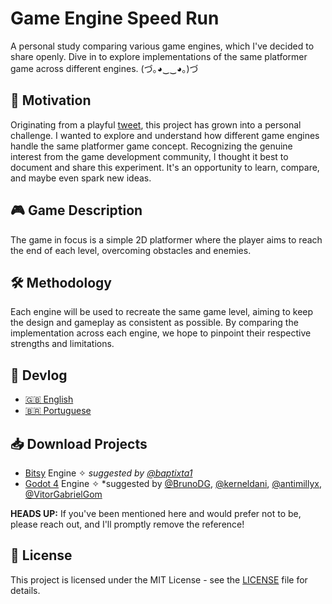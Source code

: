 # Game Engine Speed Run

A personal study comparing various game engines, which I've decided to share openly. Dive in to explore implementations of the same platformer game across different engines. (づ｡◕‿‿◕｡)づ

## 📌 Motivation

Originating from a playful [tweet](https://twitter.com/isahermanx/status/1701958922767102227), this project has grown into a personal challenge. I wanted to explore and understand how different game engines handle the same platformer game concept. Recognizing the genuine interest from the game development community, I thought it best to document and share this experiment. It's an opportunity to learn, compare, and maybe even spark new ideas.


## 🎮 Game Description

The game in focus is a simple 2D platformer where the player aims to reach the end of each level, overcoming obstacles and enemies.

## 🛠️ Methodology

Each engine will be used to recreate the same game level, aiming to keep the design and gameplay as consistent as possible. By comparing the implementation across each engine, we hope to pinpoint their respective strengths and limitations.

## 📝 Devlog

- [🇬🇧 English](./English/ENG-Devlogs.md)
- [🇧🇷 Portuguese](./Portuguese/PT-Devlogs.md)

## 📥 Download Projects

- [Bitsy](#) Engine ✧ *suggested by [@baptixta1](https://twitter.com/baptixta1)*
- [Godot 4](./Godot) Engine ✧ *suggested by [@BrunoDG](https://twitter.com/BrunoDG), [@kerneldani](https://twitter.com/kerneldani), [@antimillyx](https://twitter.com/antimillyx), [@VitorGabrielGom](https://twitter.com/VitorGabrielGom)

**HEADS UP:** If you've been mentioned here and would prefer not to be, please reach out, and I'll promptly remove the reference!

## 📝 License

This project is licensed under the MIT License - see the [LICENSE](LICENSE) file for details.
